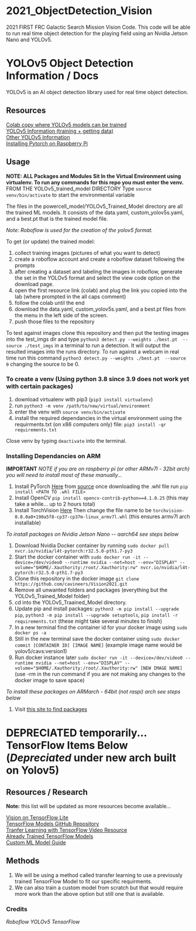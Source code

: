 # 2021_ObjectDetection_Vision
2021 FIRST FRC Galactic Search Mission Vision Code. This code will be able to run real time object detection for the playing field using an Nvidia Jetson Nano and YOLOv5.

# YOLOv5 Object Detection Information / Docs
YOLOv5 is an AI object detection library used for real time object detection.

## Resources
[Colab copy where YOLOv5 models can be trained](https://colab.research.google.com/drive/1HlhGHEA7LSkETzBbx-9scGilpzTi1-sT?usp=sharing)\
[YOLOv5 Information (training + getting data)](https://blog.roboflow.com/how-to-train-yolov5-on-a-custom-dataset/)\
[Other YOLOv5 Information](https://medium.com/towards-artificial-intelligence/yolo-v5-is-here-custom-object-detection-tutorial-with-yolo-v5-12666ee1774e)\
[Installing Pytorch on Raspberry Pi](https://github.com/marcusvlc/pytorch-on-rpi)

## Usage
**NOTE: ALL Packages and Modules Sit In the Virtual Environment using virtualenv. To run any commands for this repo you must enter the venv.** FROM THE YOLOv5_trained_model DIRECTORY Type `source venv/bin/activate` to start the environmental variable

The files in the powercell_model/YOLOv5_Trained_Model directory are all the trained ML models. It consists of the data.yaml, custom_yolov5s.yaml, and a best.pt that is the trained model file.

*Note: Roboflow is used for the creation of the yolov5 format.*

To get (or update) the trained model:
1. collect training images (pictures of what you want to detect)
2. create a roboflow account and create a roboflow dataset following the prompts
3. after creating a dataset and labeling the images in roboflow, generate the set in the YOLOv5 format and select the view code option on the download page.
4. open the first resource link (colab) and plug the link you copied into the lab (where prompted in the all caps comment)
5. follow the colab until the end
6. download the data.yaml, custom_yolov5s.yaml, and a best.pt files from the menu in the left side of the screen.
7. push those files to the repository

To test against images clone this repository and then put the testing images into the test_imgs dir and type `python3 detect.py --weights ./best.pt  --source ./test_imgs` in a terminal to run a detection. It will output the resulted images into the runs directory.
To run against a webcam in real time run this command `python3 detect.py --weights ./best.pt  --source 0` changing the source to be 0.

### To create a venv (Using python 3.8 since 3.9 does not work yet with certain packages)
1. download virtualenv with pip3 (`pip3 install virtualenv`)
2. run `python3 -m venv /path/to/new/virtual/environment`
3. enter the venv with `source venv/bin/activate`
4. install the required dependancies in the virtual environment using the requirments.txt (on x86 computers only) file: `pip3 install -qr requirements.txt`

Close venv by typing `deactivate` into the terminal.

### Installing Dependancies on ARM

**IMPORTANT** *NOTE if you are on raspberry pi (or other ARMv7l - 32bit arch) you will need to install most of these manually...*

1. Install PyTorch [Here](https://github.com/ljk53/pytorch-rpi/blob/master/torch-1.6.0a0%2Bb31f58d-cp37-cp37m-linux_armv7l.whl) from [source](https://github.com/ljk53/pytorch-rpi) once downloading the .whl file run `pip install <PATH TO .whl FILE>`
2. Install OpenCV `pip install opencv-contrib-python==4.1.0.25` (this may take a while... up to 2 hours total)
3. Install TorchVision [Here](https://github.com/radimspetlik/pytorch_rpi_builds/blob/master/vision/torchvision-0.8.0a0%2B190a5f8-cp38-cp38-linux_armv7l.whl) Then change the file name to be `torchvision-0.8.0a0+190a5f8-cp37-cp37m-linux_armv7l.whl` (this ensures armv7l arch installable)

*To install packages on Nvidia Jetson Nano -- aarch64 see steps below*
1. Download Nvidia Docker container by running `sudo docker pull nvcr.io/nvidia/l4t-pytorch:r32.5.0-pth1.7-py3`
2. Start the docker container with `sudo docker run -it --device=/dev/video0 --runtime nvidia --net=host --env="DISPLAY" --volume="$HOME/.Xauthority:/root/.Xauthority:rw" nvcr.io/nvidia/l4t-pytorch:r32.5.0-pth1.7-py3`
3. Clone this repository in the docker image `git clone https://github.com/cavineers/Vision2021.git`
5. Remove all unwanted folders and packages (everything but the YOLOv5_Trained_Model folder)
4. cd into the YOLOv5_Traained_Model directory.
5. Update pip and install packages: `python3 -m pip install --upgrade pip`, `python3 -m pip install --upgrade setuptools`, `pip install -r requirements.txt` (these might take several minutes to finish)
6. In a new terminal find the container id for your docker image using `sudo docker ps -a`
7. Still in the new terminal save the docker container using `sudo docker commit [CONTAINER ID] [IMAGE NAME]` (example image name would be yolov5/cavs:version1)
8. Run docker instance later `sudo docker run -it --device=/dev/video0 --runtime nvidia --net=host --env="DISPLAY" --volume="$HOME/.Xauthority:/root/.Xauthority:rw" [NEW IMAGE NAME]` (use -rm in the run command if you are not making any changes to the docker image to save space)

*To install these packages on ARMarch - 64bit (not raspi) arch see steps below*
1. Visit [this site to find packages](http://mathinf.com/pytorch/arm64/)


# DEPRECIATED temporarily... TensorFlow Items Below (*Depreciated* under new arch built on Yolov5)
## Resources / Research
**Note:** this list will be updated as more resources become available...

[Vision on TensorFlow Lite](https://www.tensorflow.org/lite/models/object_detection/overview#model_customization)\
[TensorFlow Models GitHub Repository](https://github.com/tensorflow/models)\
[Tranfer Learning with TensorFlow Video Resource](https://www.coursera.org/lecture/device-based-models-tensorflow/transfer-learning-with-tflite-y7OPK)\
[Already Trained TensorFlow Models](https://github.com/tensorflow/models/blob/master/research/object_detection/g3doc/tf1_detection_zoo.md#pixel4-edge-tpu-models)\
[Custom ML Model Guide](https://towardsdatascience.com/how-to-train-your-own-object-detector-with-tensorflows-object-detector-api-bec72ecfe1d9)

## Methods
1. We will be using a method called transfer learning to use a previously trained TensorFlow Model to fit our specific requirments.
2. We can also train a custom model from scratch but that would require more work than the above option but still one that is available.

### Credits
*Roboflow*
*YOLOv5*
*TensorFlow*

